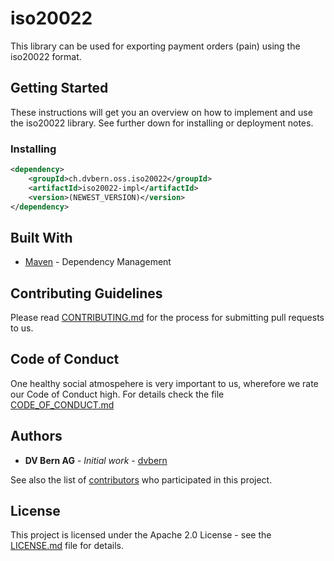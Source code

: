 # iso20022

This library can be used for exporting payment orders (pain) using the iso20022 format.

## Getting Started

These instructions will get you an overview on how to implement and use the iso20022 library. See further down for installing or deployment notes.

### Installing


```xml
<dependency>
	<groupId>ch.dvbern.oss.iso20022</groupId>
	<artifactId>iso20022-impl</artifactId>
	<version>(NEWEST_VERSION)</version>
</dependency>
```


## Built With

* [Maven](https://maven.apache.org/) - Dependency Management


## Contributing Guidelines

Please read [CONTRIBUTING.md](CONTRIBUTING.md) for the process for submitting pull requests to us.

## Code of Conduct

One healthy social atmospehere is very important to us, wherefore we rate our Code of Conduct high.
 For details check the file [CODE_OF_CONDUCT.md](CODE_OF_CONDUCT.md)

## Authors

* **DV Bern AG** - *Initial work* - [dvbern](https://github.com/dvbern)

See also the list of [contributors](https://github.com/dvbern/iso20022/contributors) who participated in this project.

## License

This project is licensed under the Apache 2.0 License - see the [LICENSE.md](LICENSE.md) file for details.

